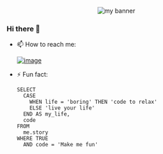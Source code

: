 <p align="center">

<img src="https://user-images.githubusercontent.com/74217351/218722119-a788a5df-c899-4ce4-a206-e6e0d5ac8c49.png" alt="my banner">

</p>
                                                                                                                                         

### Hi there 👋

- 📫 How to reach me:

    [![image](https://img.shields.io/badge/LinkedIn-0077B5?style=for-the-badge&logo=linkedin&logoColor=white)](https://www.linkedin.com/in/ayyoub-maulana)
- ⚡ Fun fact: 
    ```
    SELECT
      CASE
        WHEN life = 'boring' THEN 'code to relax'
        ELSE 'live your life'
      END AS my_life,
      code
    FROM
      me.story
    WHERE TRUE
      AND code = 'Make me fun'
    ```
